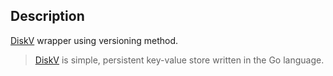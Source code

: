 ## Description

[DiskV](https://github.com/peterbourgon/diskv) wrapper using versioning method. 

> [DiskV](https://github.com/peterbourgon/diskv) is simple, persistent key-value store written in the Go language.